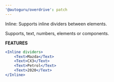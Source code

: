 ```yaml
---
'@autoguru/overdrive': patch
---
```


Inline: Supports inline dividers between elements.

Supports, text, numbers, elements or components.

**FEATURES**

```jsx
<Inline dividers>
	<Text>Mazda</Text>
	<Text>CX3</Text>
	<Text>Petrol</Text>
	<Text>2020</Text>
</Inline>
```
